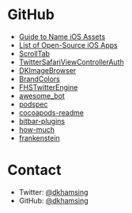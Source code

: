 # GitHub

- [Guide to Name iOS Assets](https://github.com/dkhamsing/ios-asset-names)
- [List of Open-Source iOS Apps](https://github.com/dkhamsing/open-source-ios-apps)
- [ScrollTab](https://github.com/dkhamsing/ScrollTab)
- [TwitterSafariViewControllerAuth](https://github.com/dkhamsing/TwitterSafariViewControllerAuth)
- [DKImageBrowser](https://github.com/dkhamsing/DKImageBrowser)
- [BrandColors](https://github.com/dkhamsing/BrandColors)
- [FHSTwitterEngine](https://github.com/fhsjaagshs/FHSTwitterEngine)
- [awesome_bot](https://github.com/dkhamsing/awesome_bot)
- [podspec](https://github.com/dkhamsing/podspec)
- [cocoapods-readme](https://github.com/dkhamsing/cocoapods-readme)
- [bitbar-plugins](https://github.com/matryer/bitbar-plugins/commits?author=dkhamsing)
- [how-much](https://github.com/dkhamsing/how-much)
- [frankenstein](https://github.com/dkhamsing/frankenstein)

# Contact

- Twitter: [@dkhamsing](https://twitter.com/dkhamsing)
- GitHub: [@dkhamsing](https://github.com/dkhamsing)
